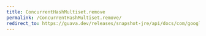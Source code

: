 ```yaml
---
title: ConcurrentHashMultiset.remove
permalink: /ConcurrentHashMultiset.remove/
redirect_to: https://guava.dev/releases/snapshot-jre/api/docs/com/google/common/collect/ConcurrentHashMultiset.html#remove-java.lang.Object-int-
---
```


